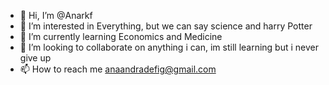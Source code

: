 - 👋 Hi, I’m @Anarkf
- 👀 I’m interested in Everything, but we can say science and harry Potter
- 🌱 I’m currently learning Economics and Medicine
- 💞️ I’m looking to collaborate on anything i can, im still learning but i never give up
- 📫 How to reach me anaandradefig@gmail.com

<!---
Anarkf/Anarkf is a ✨ special ✨ repository because its `README.md` (this file) appears on your GitHub profile.
You can click the Preview link to take a look at your changes.
--->
